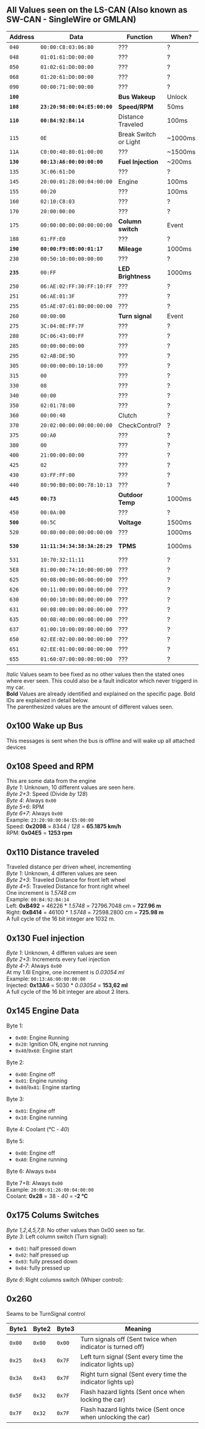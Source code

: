 ## All Values seen on the LS-CAN (Also known as SW-CAN - SingleWire or GMLAN)

|  Address  |   Data                        | Function               | When?  | Byte1             | Byte2             | Byte3             | Byte4             | Byte5             | Byte6             | Byte7             | Byte8             |
| --------- | ----------------------------- | ---------------------- | ------ | ----------------- |------------------ |------------------ |------------------ |------------------ |------------------ |------------------ |------------------ |
|   `040`   |   `00:00:C8:03:06:80`         |   ???                  | ?      | *0x00*            | ? (4)             | *0xC8*            | *0x03*            | ? (3)             | ? (4)             |
|   `048`   |   `01:01:61:D0:00:00`         |   ???                  | ?      | *0x01*            | *0x01*            | *0x61*            | *0xD0*            | *0x00*            | *0x00*            |
|   `050`   |   `01:02:61:D0:00:00`         |   ???                  | ?      | *0x01*            | *0x02*            | *0x61*            | *0xD0*            | *0x00*            | *0x00*            |
|   `068`   |   `01:20:61:D0:00:00`         |   ???                  | ?      | *0x01*            | *0x20*            | *0x61*            | *0xD0*            | *0x00*            | *0x00*            |
|   `090`   |   `00:00:71:00:00:00`         |   ???                  | ?      | *0x00*            | *0x00*            | ? (2)             | *0x00*            | *0x00*            | *0x00*            |
| **`100`** |                               | **Bus Wakeup**         | Unlock |
| **`108`** | **`23:20:98:00:04:E5:00:00`** | **Speed/RPM**          |   50ms | ? (10)            | **Speed**         | **Speed**         | *0x00*            | **RPM**           | **RPM**           | *0x00*            | *0x00*            |
| **`110`** | **`00:B4:92:B4:14`**          | Distance Traveled      |  100ms | ? (4)             | **Wheel FL**      | **Wheel FL**      | **Wheel FR**      | **Wheel FR**      |
|   `115`   |   `0E`                        | Break Switch or Light  |~1000ms | ? (9)             |
|   `11A`   |   `C0:00:40:80:01:00:00`      |   ???                  |~1500ms | *0xC0*            | *0x00*            | *0x40*            | ? (2)             | *0x01*            | *0x00*            | *0x00*            |
| **`130`** | **`00:13:A6:00:00:00:00`**    | **Fuel Injection**     | ~200ms | ? (4)             | **Fuel**          | **Fuel**          | *0x00*            | *0x00*            | *0x00*            | *0x00*            |
|   `135`   |   `3C:06:61:D0`               |   ???                  | ?      | ? (3)             | ? (2)             | *0x61*            | *0xD0*            |
|   `145`   |   `20:00:01:28:00:04:00:00`   | Engine                 |  100ms | Status            | Status            | Status            | **Coolant**       | Status            | *0x04*            | *0x00*            | *0x00*            |
|   `155`   |   `00:20`                     |   ???                  |  100ms | *0x00*            | ? (18)            |
|   `160`   |   `02:10:C8:03`               |   ???                  | ?      | *0x02*            | ? (3)             | *0xC8*            | *0x03*            |
|   `170`   |   `20:00:00:00`               |   ???                  | ?      | ? (8)             | ? (2)             | ? (2)             | *0x00*            |
|   `175`   |   `00:00:00:00:00:00:00:00`   | **Column switch**      | Event  | ? (4)             | ? (5)             | ? (6)             | ? (2)             | *0x00*            | ? (3)             | *0x00*            | ? (2)             |
|   `188`   |   `01:FF:E0`                  |   ???                  | ?      | ? (3)             | ? (72)            | ? (17)            |
| **`190`** | **`00:00:F9:0B:00:01:17`**    | **Mileage**            | 1000ms | *0x00*            | *0x00*            | **Mileage**       | **Mileage**       | **Mileage**       | *0x01*            | ? (3)             |
|   `230`   |   `00:50:10:00:00:00:00`      |   ???                  | ?      | ? (2)             | ? (2)             | ? (3)             | *0x00*            | *0x00*            | ? (2)             | *0x00*            |
| **`235`** |   `00:FF`                     |  **LED Brightness**    | 1000ms | *0x00*            | **LED-Bright.**   |
|   `250`   |   `06:AE:02:FF:30:FF:10:FF`   |   ???                  | ?      | *0x06*            | *0xAE*            | *0x02*            | *0xFF*            | *0x30*            | *0xFF*            | *0x10*            | *0xFF*            |
|   `251`   |   `06:AE:01:3F`               |   ???                  | ?      | *0x06*            | *0xAE*            | *0x01*            | *0x3F*            |
|   `255`   |   `05:AE:07:01:80:00:00:00`   |   ???                  | ?      | *0x05*            | *0xAE*            | ? (2)             | *0x01*            | ? (2)             | *0x00*            | *0x00*            | *0x00*            |
|   `260`   |   `00:00:00`                  | **Turn signal**        | Event  | ? (5)             | ? (3)             | ? (2)             |
|   `275`   |   `3C:04:0E:FF:7F`            |   ???                  | ?      | ? (2)             | ? (2)             | ? (8)             | ? (2)             | ? (8)             |
|   `280`   |   `DC:06:43:00:FF`            |   ???                  | ?      | *0xDC*            | *0x06*            | *0x43*            | *0x00*            | *0xFF*            |
|   `285`   |   `00:00:00:00:00`            |   ???                  | ?      | *0x00*            | *0x00*            | *0x00*            | *0x00*            | *0x00*            |
|   `295`   |   `02:AB:DE:9D`               |   ???                  | ?      | ? (4)             | ? (27)            | ? (11)            | ? (61)            |
|   `305`   |   `00:00:00:00:10:10:00`      |   ???                  | ?      | *0x00*            | *0x00*            | ? (2)             | ? (2)             | ? (2)             | ? (3)             | *0x00*            |
|   `315`   |   `00`                        |   ???                  | ?      | *0x00*            |
|   `330`   |   `08`                        |   ???                  | ?      | *0x08*            |
|   `340`   |   `00:00`                     |   ???                  | ?      | *0x00*            | *0x00*            |
|   `350`   |   `02:01:78:00`               |   ???                  | ?      | ? (14)            | ? (2)             | ? (54)            | ? (3)             |
|   `360`   |   `00:00:40`                  | Clutch                 | ?      | *0x00*            | *0x00*            | **Clutch**        |
|   `370`   |   `20:02:00:00:00:00:00:00`   | CheckControl?          | ?      | *0x20*            | 0x03=Washwater    | *0x00*            | *0x00*            | *0x00*            | *0x00*            | *0x00*            | *0x00*            |
|   `375`   |   `00:A0`                     |   ???                  | ?      | *0x00*            | ? (103)           |
|   `380`   |   `00`                        |   ???                  | ?      | *0x00*            |
|   `400`   |   `21:00:00:00:00`            |   ???                  | ?      | ? (3)             | *0x00*            | ? (2)             | *0x00*            | *0x00* |
|   `425`   |   `02`                        |   ???                  | ?      | ? (3)             |
|   `430`   |   `03:FF:FF:00`               |   ???                  | ?      | ? (7)             | *0xFF*            | ? (44)            | *0x00*            |
|   `440`   |   `80:90:B0:00:00:78:10:13`   |   ???                  | ?      | ? (3)             | ? (61)            | ? (60)            | ? (2)             | *0x00*            | *0x78*            | *0x10*            | *0x13*            |
| **`445`** | **`00:73`**                   | **Outdoor Temp**       | 1000ms | 0x00/?            | **Out. Temp**     |
|   `450`   |   `00:0A:00`                  |   ???                  | ?      | ? (2)             | *0x0A*            | ? (5)             |
| **`500`** |   `00:5C`                     | **Voltage**            | 1500ms | *0x00*            | **Volt**          |
|   `520`   |   `00:80:00:00:00:00:00:00`   |   ???                  | 1000ms | *0x00*            | *0x80*            | *0x00*            | *0x00*            | *0x00*            | *0x00*            | *0x00*            | *0x00*            |
| **`530`** | **`11:11:34:34:38:3A:28:29`** | **TPMS**               | 1000ms | State F           | State R           | Bar FL            | Bar FR            | Bar RL            | Bar RR            | 0x28=OK           | 0x29=ON           |
|   `531`   |   `10:70:32:11:11`            |   ???                  | ?      | ? (12)            | ? (21)            | ? (12)            | ? (48)            | ? (3)             |
|   `5E8`   |   `81:00:00:74:10:00:00:00`   |   ???                  | ?      | *0x81*            | *0x00*            | *0x00*            | ? (35)            | *0x10*            | *0x00*            | *0x00*            | *0x00*            |
|   `625`   |   `00:08:00:00:00:00:00:00`   |   ???                  | ?      | ? (2)             | ? (5)             | ? (6)             | *0x00*            | *0x00*            | *0x00*            | *0x00*            | *0x00*            |
|   `626`   |   `00:11:00:00:00:00:00:00`   |   ???                  | ?      | ? (2)             | *0x11*            | *0x00*            | *0x00*            | *0x00*            | *0x00*            | *0x00*            | *0x00*            |
|   `630`   |   `00:00:10:00:00:00:00:00`   |   ???                  | ?      | *0x00*            | *0x00*            | *0x10*            | *0x00*            | *0x00*            | *0x00*            | *0x00*            | *0x00*            |
|   `631`   |   `00:08:00:00:00:00:00:00`   |   ???                  | ?      | ? (2)             | ? (3)             | ? (4)             | *0x00*            | *0x00*            | *0x00*            | *0x00*            | *0x00*            |
|   `635`   |   `00:08:40:00:00:00:00:00`   |   ???                  | ?      | ? (2)             | ? (2)             | ? (3)             | *0x00*            | *0x00*            | *0x00*            | *0x00*            | *0x00*            |
|   `637`   |   `01:00:10:00:00:00:00:00`   |   ???                  | ?      | *0x01*            | *0x00*            | *0x10*            | *0x00*            | *0x00*            | *0x00*            | *0x00*            | *0x00*            |
|   `650`   |   `02:EE:02:00:00:00:00:00`   |   ???                  | ?      | *0x02*            | *0xEE*            | *0x02*            | *0x00*            | *0x00*            | *0x00*            | *0x00*            | *0x00*            |
|   `651`   |   `02:EE:01:00:00:00:00:00`   |   ???                  | ?      | *0x02*            | *0xEE*            | *0x01*            | *0x00*            | *0x00*            | *0x00*            | *0x00*            | *0x00*            |
|   `655`   |   `01:60:07:00:00:00:00:00`   |   ???                  | ?      | ? (2)             | ? (2)             | ? (2)             | *0x00*            | *0x00*            | *0x00*            | *0x00*            | *0x00*            |

*Italic* Values seam to bee fixed as no other values then the stated ones where ever seen.
This could also be a fault indicator which never triggerd in my car.  
**Bold** Values are already identified and explained on the specific page. Bold IDs are explained in detail below.  
The parenthesized values are the amount of different values seen.  


## 0x100 Wake up Bus
This messages is sent when the bus is offline and will wake up all attached devices  

## 0x108 Speed and RPM
This are some data from the engine  
*Byte 1*: Unknown, 10 different values are seen here.  
*Byte 2+3*: Speed (Divide _by 128_)  
*Byte 4*: Always `0x00`  
*Byte 5+6*: RPM  
*Byte 6+7*: Always `0x00`   
Example: `23:20:98:00:04:E5:00:00`  
Speed: **0x2098** = 8344 / _128_ = **65.1875 km/h**  
RPM: **0x04E5** = **1253 rpm**  

## 0x110 Distance traveled
Traveled distance per driven wheel, incrementing  
*Byte 1*: Unknown, 4 differen values are seen  
*Byte 2+3*: Traveled Distance for front left wheel  
*Byte 4+5*: Traveled Distance for front right wheel  
One increment is _1.5748 cm_  
Example: `00:B4:92:B4:14`  
Left: **0xB492** = 46226 * _1.5748_ = 72796.7048 cm = **727.96 m**  
Right: **0xB414** = 46100 * _1.5748_ = 72598.2800 cm = **725.98 m**  
A full cycle of the 16 bit integer are 1032 m.    

## 0x130 Fuel injection
*Byte 1*: Unknown, 4 differen values are seen  
*Byte 2+3*: Increments every fuel injection  
*Byte 4-7*: Always `0x00`  
At my 1.6l Engine, one increment is _0.03054 ml_  
Example: `00:13:A6:00:00:00:00`  
Injected: **0x13A6** = 5030 * _0.03054_ = **153,62 ml**  
A full cycle of the 16 bit integer are about 2 liters.  

## 0x145 Engine Data
Byte 1:  
* `0x00`: Engine Running  
* `0x20`: Ignition ON, engine not running  
* `0x40`/`0x60`: Engine start  

Byte 2:  
* `0x00`: Engine off
* `0x01`: Engine running  
* `0x80`/`0x81`: Engine starting  

Byte 3:  
* `0x01`: Engine off  
* `0x10`: Engine running  

Byte 4: Coolant (°C _- 40_)  

Byte 5:  
* `0x00`: Engine off  
* `0xA0`: Engine running  

Byte 6: Always `0x04`  

Byte 7+8: Always `0x00`  
Example: `20:00:01:26:00:04:00:00`  
Coolant: **0x28** = 38 - _40_ = **-2 °C**  

## 0x175 Colums Switches
*Byte 1,2,4,5,7,8*: No other values than 0x00 seen so far.  
*Byte 3*: Left column switch (Turn signal):  
* `0x01`: half pressed down  
* `0x02`: half pressed up  
* `0x03`: fully pressed  down  
* `0x04`: fully pressed up  

*Byte 6*: Right columns switch (Whiper control):  

## 0x260
Seams to be TurnSignal control  

| Byte1 | Byte2 | Byte3 | Meaning |
| --- | --- | --- | --- |
| `0x00` | `0x00`| `0x00` | Turn signals off (Sent twice when indicator is turned off) |
| `0x25` | `0x43`| `0x7F` | Left turn signal (Sent every time the indicator lights up) |
| `0x3A` | `0x43`| `0x7F` | Right turn signal (Sent every time the indicator lights up) |
| `0x5F` | `0x32`| `0x7F` | Flash hazard lights (Sent once when locking the car) |
| `0x7F` | `0x32`| `0x7F` | Flash hazard lights twice (Sent once when unlocking the car) |
